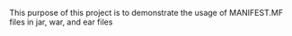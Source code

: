 This purpose of this project is to demonstrate the usage of MANIFEST.MF files in jar, war, and ear files
